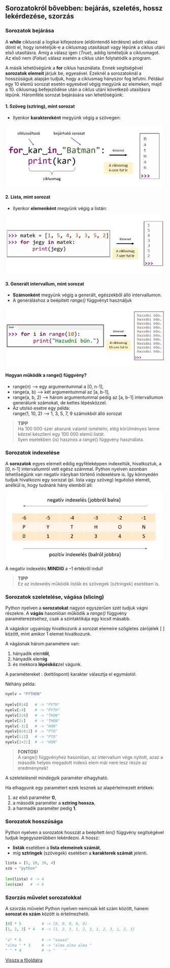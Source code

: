 ## Sorozatokról bővebben: bejárás, szeletés, hossz lekérdezése, szorzás

### Sorozatok bejárása

A **while** ciklusnál a logikai kifejezésre (eldöntendő kérdésre) adott válasz dönti el, hogy ismételjük-e a ciklusmag utasításait vagy lépünk a ciklus utáni első utasításra. Amíg  a válasz igen (*True*), addig ismételjük a ciklusmagot. Az első nem (*False*) válasz esetén a ciklus után folytatódik a program.

A másik lehetőségünk a **for** ciklus használata. Ennek segítségével **sorozatok elemeit** járjuk be, egyesével. Ezeknél a sorozatoknál a hosszúságuk alapján tudjuk, hogy a ciklusmag hányszor fog lefutni. Például egy 10 elemű sorozat esetén egyesével végig megyünk az elemeken, majd a 10. ciklusmag befejeződése után a ciklus utáni következő utasításra lépünk. Háromféle sorozat bejárására van lehetőségünk:

#### **1. Szöveg (sztring), mint sorozat**
- Ilyenkor **karaktereként** megyünk végig a szövegen:

![Sztring for](sztring_for.png "Sztring for")

#### **2. Lista, mint sorozat**
- Ilyenkor **elemenként** megyünk végig a listán:

![Lista for](lista_for.png "Lista for")

#### **3. Generált intervallum, mint sorozat**
- **Számonként** megyünk végig a generált, egészekből álló intervallumon.
- A generáláshoz a beépített *range()* függvényt használjuk

![Range for](range_for.png "Range for")

#### Hogyan működik a range() függvény?
- range(n) —> egy argumentummal a [0, n-1],
- range(a, b) —> két argumentummal az [a, b-1],
- range(a, b, 2) —> három argumentummal pedig az [a, b-1] intervallumon generálunk számokat, de kettes lépésközzel.
- Az utolsó esetre egy példa: <br>range(1, 10, 2) —> 1, 3, 5, 7, 9 számokból álló sorozat

>**TIPP**<br>
Ha 100 000-szer akarunk valamit ismételni, elég körülményes lenne kézzel készíteni egy 100 000 elemű listát.<br>
Ilyen esetekben (is) hasznos a range() függvény használata.

### Sorozatok indexelése

A **sorozatok** egyes elemeit eddig egyféleképpen indexeltük, hivatkoztuk, a [0, n-1] intervallumról vett egész számmal. Python nyelven azonban lehetőségünk van negatív irányban történő indexelésre is. Így könnyedén tudjuk hivatkozni egy sorozat (pl. lista vagy szöveg) legutolsó elemét, anélkül is, hogy tudnánk hány elemből áll:

![Sorozatok indexelése](sorozat_indexeles.png "Sorozatok indexelése")

A negatív indexelés **MINDIG** a –1 
értékről indul!

>**TIPP**<br>
Ez az indexelés működik listák és szövegek (sztringek) esetében is.

### Sorozatok szeletelése, vágása (slicing)

Python nyelven a **sorozatokat** nagyon egyszerűen szét tudjuk vágni részekre. A **vágás** hasonlóan működik a *range()* függvény paraméterezéséhez, csak a szintaktikája egy kicsit másabb.

A vágáskor ugyanúgy hivatkozunk a sorozat elemeire szögletes zárójelek [ ] között, mint amikor 1 elemet hivatkozunk.

A vágásnak három paramétere van: 
1. hányadik elem**től**, 
2. hányadik elem**ig** 
3. és mekkora **lépésköz**zel vágunk.

A paramétereket : (kettőspont) karakter választja el egymástól.

Néhány példa:

```python
nyelv = "PYTHON"

nyelv[0:4]   # -> "PYTH"
nyelv[:4]    # -> "PYTH"
nyelv[2:6]   # -> "THON"
nyelv[2:]    # -> "THON"
nyelv[-3:]   # -> "HON"
nyelv[0:6:2] # -> "PTO"
nyelv[::2]   # -> "PTO"
nyelv[1+2:]  # -> "HON"
```

> **FONTOS!**<br>
A range() függvényhez hasonlóan, az intervallum vége nyitott, azaz a második helyen megadott indexű elem már nem lesz része az eredménynek!

A szeletelésnél mindegyik paraméter elhagyható. 

Ha elhagyunk egy paramétert ezek lesznek az alapértelmezett értékek:
1. az első paraméter **0**,
2. a második paraméter a **sztring hossza**,
3. a harmadik paraméter pedig **1**.

### Sorozatok hosszúsága

Python nyelven a sorozatok hosszát a beépített *len()* függvény segítségével tudjuk legegyszerűbben lekérdezni. A hossz:
- **listák** esetében a **lista elemeinek számát**,
- míg **sztringek** (szövegek) esetében a **karakterek számát** jelenti.

```python
lista = [5, 10, 30, 4]
szo = "python"

len(lista) # -> 4
len(szo)   # -> 6
```
### Szorzás művelet sorozatokkal

A szorzás művelet Python nyelven nemcsak két szám között, hanem **sorozat és szám** között is értelmezhető.

```python
[0] * 5         # -> [0, 0, 0, 0, 0]
[1, 2, 3] * 4   # -> [1, 2, 3, 1, 2, 3, 1, 2, 3, 1, 2, 3]

"a" * 5         # -> "aaaaa"
"alma " * 3     # -> "alma alma alma "
" " * 4         # -> "    "
```

[Vissza a főoldalra](../README.md)